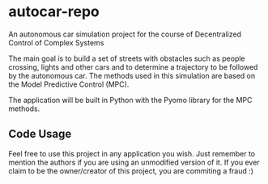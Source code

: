 # autocar-repo
An autonomous car simulation project for the course of Decentralized Control of Complex Systems

The main goal is to build a set of streets with obstacles such as people crossing, lights and other cars and to determine a trajectory to be followed by the autonomous car. The methods used in this simulation are based on the Model Predictive Control (MPC).

The application will be built in Python with the Pyomo library for the MPC methods.

## Code Usage

Feel free to use this project in any application you wish. Just remember to mention the authors if you are using an unmodified version of it. If you ever claim to be the owner/creator of this project, you are commiting a fraud :)
